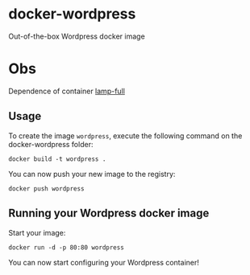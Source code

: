 docker-wordpress
======================

Out-of-the-box Wordpress docker image

Obs
======================
Dependence of container [lamp-full](https://github.com/marcondesdddi/docker/tree/master/docker-lamp-full)

Usage
-----

To create the image `wordpress`, execute the following command on the docker-wordpress folder:

	docker build -t wordpress .

You can now push your new image to the registry:

	docker push wordpress


Running your Wordpress docker image
-----------------------------------

Start your image:

	docker run -d -p 80:80 wordpress

You can now start configuring your Wordpress container!